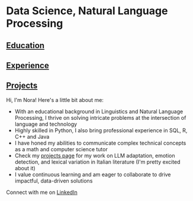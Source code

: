 # Data Science, Natural Language Processing

## [Education](https://ngoldfine.github.io/education/)
## [Experience](https://ngoldfine.github.io/experience/)
## [Projects](https://ngoldfine.github.io/projects/)

Hi, I'm Nora! Here's a little bit about me:
- With an educational background in Linguistics and Natural Language Processing, I thrive on solving intricate problems at the intersection of language and technology
- Highly skilled in Python, I also bring professional experience in SQL, R, C++ and Java
- I have honed my abilities to communicate complex technical concepts as a math and computer science tutor
- Check my [projects page](https://ngoldfine.github.io/projects/) for my work on LLM adaptation, emotion detection, and lexical variation in Italian literature (I'm pretty excited about it)
- I value continuous learning and am eager to collaborate to drive impactful, data-driven solutions

Connect with me on [LinkedIn](https://www.linkedin.com/in/nora-g-5860b92a1/)
